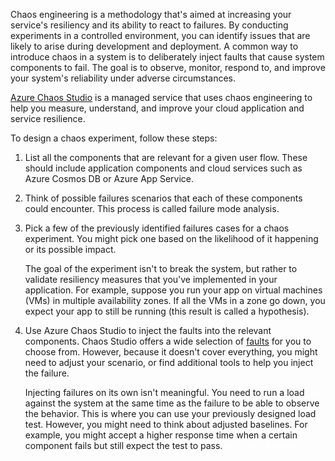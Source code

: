 
Chaos engineering is a methodology that's aimed at increasing your service's resiliency and its ability to react to failures. By conducting experiments in a controlled environment, you can identify issues that are likely to arise during development and deployment. A common way to introduce chaos in a system is to deliberately inject faults that cause system components to fail. The goal is to observe, monitor, respond to, and improve your system's reliability under adverse circumstances. 

[Azure Chaos Studio](/azure/chaos-studio/chaos-studio-overview) is a managed service that uses chaos engineering to help you measure, understand, and improve your cloud application and service resilience.

To design a chaos experiment, follow these steps:

1. List all the components that are relevant for a given user flow. These should include application components and cloud services such as Azure Cosmos DB or Azure App Service.

2. Think of possible failures scenarios that each of these components could encounter. This process is called failure mode analysis.

3. Pick a few of the previously identified failures cases for a chaos experiment. You might pick one based on the likelihood of it happening or its possible impact.

   The goal of the experiment isn't to break the system, but rather to validate resiliency measures that you've implemented in your application. For example, suppose you run your app on virtual machines (VMs) in multiple availability zones. If all the VMs in a zone go down, you expect your app to still be running (this result is called a hypothesis).  

4. Use Azure Chaos Studio to inject the faults into the relevant components. Chaos Studio offers a wide selection of [faults](/azure/chaos-studio/chaos-studio-fault-library) for you to choose from. However, because it doesn't cover everything, you might need to adjust your scenario, or find additional tools to help you inject the failure.

   Injecting failures on its own isn't meaningful. You need to run a load against the system at the same time as the failure to be able to observe the behavior. This is where you can use your previously designed load test. However, you might need to think about adjusted baselines. For example, you might accept a higher response time when a certain component fails but still expect the test to pass.
